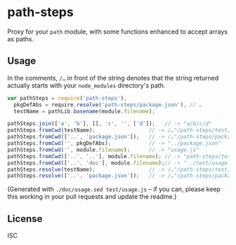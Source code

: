 ﻿
path-steps
==========
Proxy for your `path` module, with some functions enhanced to
accept arrays as paths.

Usage
-----
In the comments, `/…` in front of the string denotes that the string
returned actually starts with your `node_modules` directory's path.

```javascript
var pathSteps = require('path-steps'),
  pkgDefAbs = require.resolve('path-steps/package.json'), // …
  testName = pathLib.basename(module.filename);

pathSteps.join(['a', 'b'], [], 'c', '', ['d']);   // -> "a/b/c/d"
pathSteps.fromCwd(testName);                 // -> /…"/path-steps/test/usage.js"
pathSteps.fromCwd(['..', 'package.json']);   // -> /…"/path-steps/package.json"
pathSteps.fromCwd('', pkgDefAbs);            // -> "../package.json"
pathSteps.fromCwd('', module.filename);      // -> "usage.js"
pathSteps.fromCwd(['..', '..'], module.filename); // -> "path-steps/test/usage.js"
pathSteps.fromCwd(['..', 'doc'], module.filename);// -> "../test/usage.js"
pathSteps.resolve(testName);                 // -> /…"/path-steps/test/usage.js"
pathSteps.resolve(['..', 'package.json']);   // -> /…"/path-steps/package.json"
```

(Generated with `./doc/usage.sed test/usage.js` – if you can,
please keep this working in your pull requests and update the readme.)



License
-------
ISC
